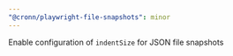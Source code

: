 ```yaml
---
"@cronn/playwright-file-snapshots": minor
---
```


Enable configuration of `indentSize` for JSON file snapshots
